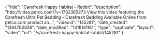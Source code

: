 {
    "title": "Carefresh Happy Habitat - Rabbit",
    "description": "http:\/\/video.petco.com\/?v=1732385273 View this video featuring the Carefresh Ultra Pet Bedding - Carefresh Bedding Available Online from petco.com product an...",
    "videoid": "145281",
    "date_created": "1394762638",
    "date_modified": "1418181181",
    "type": "captivate",
    "layout": "video",
    "url": "\/v\/carefresh-happy-habitat-rabbit\/145281"
}